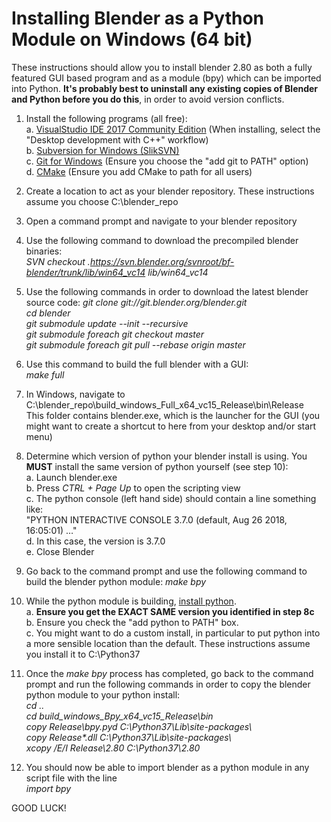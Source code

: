 # Installing Blender as a Python Module on Windows (64 bit)
  
These instructions should allow you to install blender 2.80 as both a fully featured GUI based program and as a module (bpy) which can be imported into Python. **It&#39;s probably best to uninstall any existing copies of Blender and Python before you do this**, in order to avoid version conflicts.
  
1. Install the following programs (all free):  
    a. [VisualStudio IDE 2017 Community Edition](https://visualstudio.microsoft.com/)  (When installing, select the &quot;Desktop development with C++&quot; workflow)  
    b. [Subversion for Windows (SlikSVN)](https://sliksvn.com/download/)  
    c. [Git for Windows](https://gitforwindows.org/) (Ensure you choose the &quot;add git to PATH&quot; option)  
    d. [CMake](https://cmake.org/download/)  (Ensure you add CMake to path for all users)  

2. Create a location to act as your blender repository. These instructions assume you choose C:\blender\_repo

3. Open a command prompt and navigate to your blender repository

4. Use the following command to download the precompiled blender binaries:  
_SVN checkout <span></span>.https://svn.blender.org/svnroot/bf-blender/trunk/lib/win64_vc14 lib/win64_vc14_

5. Use the following commands in order to download the latest blender source code:
_git clone git\://git\.blender\.org/blender.git  
cd blender  
git submodule update --init --recursive  
git submodule foreach git checkout master  
git submodule foreach git pull --rebase origin master_  

6. Use this command to build the full blender with a GUI:  
_make full_

7. In Windows, navigate to C:\blender\_repo\build\_windows\_Full\_x64\_vc15\_Release\bin\Release  
This folder contains blender.exe, which is the launcher for the GUI (you might want to create a shortcut to here from your desktop and/or start menu)

8. Determine which version of python your blender install is using. You **MUST** install the same version of python yourself (see step 10):  
  a. Launch blender.exe  
  b. Press _CTRL + Page Up_ to open the scripting view  
  c. The python console (left hand side) should contain a line something like:  
&quot;PYTHON INTERACTIVE CONSOLE 3.7.0 (default, Aug 26 2018, 16:05:01) …&quot;  
  d. In this case, the version is 3.7.0  
  e. Close Blender  

9. Go back to the command prompt and use the following command to build the blender python module:
_make bpy_

10. While the python module is building, [install python](https://www.python.org/downloads/).  
    a. **Ensure you get the EXACT SAME version you identified in step 8c**  
    b. Ensure you check the &quot;add python to PATH&quot; box.  
    c. You might want to do a custom install, in particular to put python into a more sensible location than the default. These instructions assume you install it to C:\Python37  

11. Once the _make bpy_ process has completed, go back to the command prompt and run the following commands in order to copy the blender python module to your python install:  
_cd ..  
cd build\_windows\_Bpy\_x64\_vc15\_Release\bin  
copy Release\bpy.pyd C:\Python37\Lib\site-packages\  
copy Release\*.dll C:\Python37\Lib\site-packages\  
xcopy /E/I Release\2.80 C:\Python37\2.80_  

12. You should now be able to import blender as a python module in any script file with the line  
_import bpy_
  
    
GOOD LUCK!
